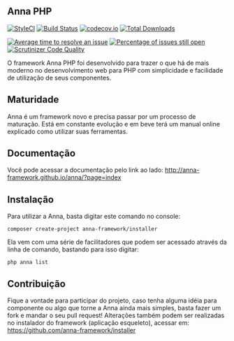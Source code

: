## Anna PHP

[![StyleCI](https://styleci.io/repos/46992617/shield)](https://styleci.io/repos/46992617)
[![Build Status](https://travis-ci.org/anna-framework/anna.svg?branch=master)](https://travis-ci.org/anna-framework/anna)
[![codecov.io](https://codecov.io/github/anna-framework/anna/coverage.svg?branch=master)](https://codecov.io/github/anna-framework/anna?branch=master)
[![Total Downloads](https://img.shields.io/packagist/dt/anna-framework/anna.svg?style=flat-square)](https://packagist.org/packages/anna-framework/anna)

[![Average time to resolve an issue](http://isitmaintained.com/badge/resolution/anna-framework/anna.svg)](http://isitmaintained.com/project/anna-framework/anna "Average time to resolve an issue")
[![Percentage of issues still open](http://isitmaintained.com/badge/open/anna-framework/anna.svg)](http://isitmaintained.com/project/anna-framework/anna "Percentage of issues still open")
[![Scrutinizer Code Quality](https://scrutinizer-ci.com/g/anna-framework/anna/badges/quality-score.png?b=master)](https://scrutinizer-ci.com/g/anna-framework/anna/?branch=master)



O framework Anna PHP foi desenvolvido para trazer o que há de mais moderno no desenvolvimento web para PHP com simplicidade
e facilidade de utilização de seus componentes.

## Maturidade

Anna é um framework novo e precisa passar por um processo de maturação. Está em constante evolução e em beve terá um manual online explicado como utilizar
suas ferramentas.

## Documentação
Você pode acessar a documentação pelo link ao lado: http://anna-framework.github.io/anna/?page=index

## Instalação
Para utilizar a Anna, basta digitar este comando no console:

```
composer create-project anna-framework/installer
```

Ela vem com uma série de facilitadores que podem ser acessado através da linha de comando, bastando para isso digitar:
```
php anna list
```

## Contribuição
Fique a vontade para participar do projeto, caso tenha alguma idéia para componente ou algo que torne a Anna ainda mais simples, basta fazer um fork e mandar o seu pull request!
Alterações também podem ser realizadas no instalador do framework (aplicação esqueleto), acessar em: https://github.com/anna-framework/installer
